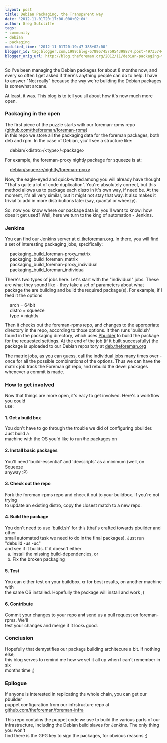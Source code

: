 ```yaml
---
layout: post
title: Debian Packaging, the Transparent way
date: '2012-11-01T20:17:00.000+02:00'
author: Greg Sutcliffe
tags:
- community
- debian
- packaging
modified_time: '2012-11-01T20:19:47.388+02:00'
blogger_id: tag:blogger.com,1999:blog-6789674575954398874.post-497357445063370416
blogger_orig_url: http://blog.theforeman.org/2012/11/debian-packaging-transparent-way.html
---
```

  
So I've been managing the Debian packages for about 8 months now, and
every so often I get asked if there's anything people can do to help. I
have to answer "Not really" because the way we're building the
Debian packages is somewhat arcane.  
  
At least, it was. This blog is to tell you all about how it's now much
more open.  
  
<!--more-->

### Packaging in the open

The first piece of the puzzle starts with our foreman-rpms repo
([github.com/theforeman/foreman-rpms](http://github.com/theforeman/foreman-rpms))  
in this repo we store all the packaging data for the foreman packages,
both deb and rpm. In the case of Debian, you'll see a structure like:  
  
    debian/&lt;distro&gt;/&lt;type&gt;/&lt;package&gt;  
  
For example, the foreman-proxy nightly package for squeeze is at:  
  
   
[debian/squeeze/nightly/foreman-proxy](https://github.com/theforeman/foreman-rpms/tree/master/debian/squeeze/nightly/foreman-proxy)  
  
Now, the eagle-eyed and quick-witted among you will already have thought
"That's quite a lot of code duplication". You're absolutely correct, but
this method allows us to package each distro in it's own way, if need
be. At the moment, it's all very similar, but it might not stay that
way. It also makes it trivial to add in more distributions later (say,
quantal or wheezy).  
  
So, now you know where our package data is, you'll want to know; how
does it get used? Well, here we turn to the king of automation -
Jenkins.  
  

### Jenkins

You can find our Jenkins server at
[ci.theforeman.org](http://ci.theforeman.org/). In there, you will find
a set of interesting packaging jobs, specifically:  
  
    packaging\_build\_foreman-proxy\_matrix  
    packaging\_build\_foreman\_matrix  
    packaging\_build\_foreman-proxy\_individual  
    packaging\_build\_foreman\_individual  
  
There's two types of jobs here. Let's start with the "individual" jobs.
These are what they sound like - they take a set of parameters about
what package the are building and build the required package(s). For
example, if I feed it the options  
  
    arch = 64bit  
    distro = squeeze  
    type = nightly  
  
Then it checks out the foreman-rpms repo, and changes to the appropriate
directory in the repo, according to those options. It then runs
'build.sh' found in the packaging directory, which uses
[Pbuilder](http://www.netfort.gr.jp/~dancer/software/pbuilder-doc/pbuilder-doc.html) to
build the package for the requested settings. At the end of the job (if
it built successfully) the package is uploaded to our Debian repository
at [deb.theforeman.org](http://deb.theforeman.org/)  
  
The matrix jobs, as you can guess, call the individual jobs many times
over - once for all the possible combinations of the options. Thus we
can have the matrix job track the Foreman git repo, and rebuild the
devel packages whenever a commit is made.  
  

### How to get involved

Now that things are more open, it's easy to get involved. Here's a
workflow you could  
use:  

#### 1. Get a build box

You don't have to go through the trouble we did of configuring pbuilder.
Just build a  
machine with the OS you'd like to run the packages on  

#### 2. Install basic packages

You'll need 'build-essential' and 'devscripts' as a minimum (well, on
Squeeze  
anyway :P)  

#### 3. Check out the repo

Fork the foreman-rpms repo and check it out to your buildbox. If you're
not trying  
to update an existing distro, copy the closest match to a new repo.  

#### 4. Build the package

You don't need to use 'build.sh' for this (that's crafted towards
pbuilder and other  
small automated task we need to do in the final packages). Just run
"debuild -us -uc"  
and see if it builds. If it doesn't either  
  a. Install the missing build-dependencies, or  
  b. Fix the broken packaging  

#### 5. Test

You can either test on your buildbox, or for best results, on another
machine with  
the same OS installed. Hopefully the package will install and work ;)  

#### 6. Contribute

Commit your changes to your repo and send us a pull request on
foreman-rpms. We'll  
test your changes and merge if it looks good.  
  

### Conclusion

Hopefully that demystifies our package building architecure a bit. If
nothing else,  
this blog serves to remind me how we set it all up when I can't remember
in six  
months time ;)  
  

### Epilogue

If anyone is interested in replicating the whole chain, you can get our
pbuilder  
puppet configuration from our infrstructure repo at
[github.com/theforeman/foreman-infra](http://github.com/theforeman/foreman-infra)  
  
This repo contains the puppet code we use to build the various parts of
our  
infrastructure, including the Debian build slaves for Jenkins. The only
thing you won't  
find there is the GPG key to sign the packages, for obvious reasons ;)
